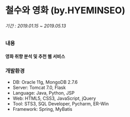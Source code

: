 # 철수와 영화 (by.HYEMINSEO)
###### 기간 : 2019.01.15 ~ 2019.05.13  
### 내용
#### 영화 취향 분석 및 추천 웹 서비스
### 개발환경
-	DB: Oracle 11g, MongoDB 2.7.6
-	Server: Tomcat 7.0, Flask
-	Language: Java, Python, JSP
-	Web: HTML5, CSS3, JavaScript, jQuery
-	Tool: STS3, SQL Developer, Pycharm, ER-Win
-	Framework: Spring, MyBatis
